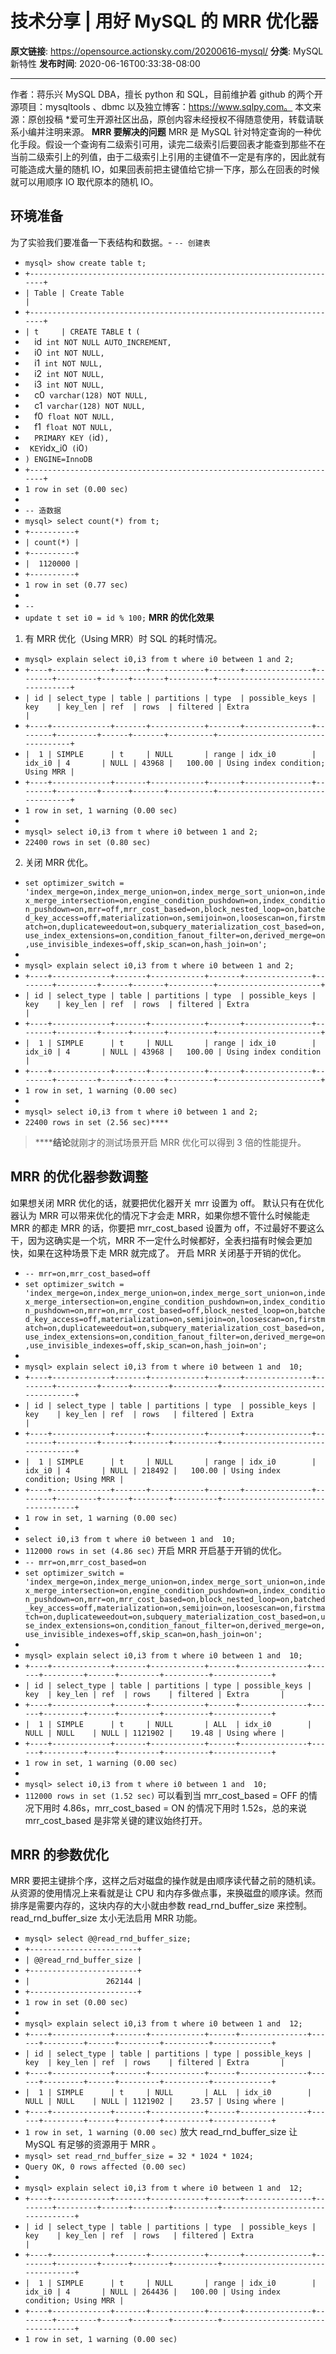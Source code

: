 # 技术分享 | 用好 MySQL 的 MRR 优化器

**原文链接**: https://opensource.actionsky.com/20200616-mysql/
**分类**: MySQL 新特性
**发布时间**: 2020-06-16T00:33:38-08:00

---

作者：蒋乐兴
MySQL DBA，擅长 python 和 SQL，目前维护着 github 的两个开源项目：mysqltools 、dbmc 以及独立博客：https://www.sqlpy.com。
本文来源：原创投稿
*爱可生开源社区出品，原创内容未经授权不得随意使用，转载请联系小编并注明来源。
**MRR 要解决的问题**
MRR 是 MySQL 针对特定查询的一种优化手段。假设一个查询有二级索引可用，读完二级索引后要回表才能查到那些不在当前二级索引上的列值，由于二级索引上引用的主键值不一定是有序的，因此就有可能造成大量的随机 IO，如果回表前把主键值给它排一下序，那么在回表的时候就可以用顺序 IO 取代原本的随机 IO。
## 环境准备
为了实验我们要准备一下表结构和数据。- `-- 创建表`
- `mysql> show create table t;`
- `+----------------------------------------------------------------------+`
- `| Table | Create Table                                                                                                                                                                                                                                                                                                                                                                               |`
- `+----------------------------------------------------------------------+`
- `| t     | CREATE TABLE `t` (`
- `  `id` int NOT NULL AUTO_INCREMENT,`
- `  `i0` int NOT NULL,`
- `  `i1` int NOT NULL,`
- `  `i2` int NOT NULL,`
- `  `i3` int NOT NULL,`
- `  `c0` varchar(128) NOT NULL,`
- `  `c1` varchar(128) NOT NULL,`
- `  `f0` float NOT NULL,`
- `  `f1` float NOT NULL,`
- `  PRIMARY KEY (`id`),`
- `  KEY `idx_i0` (`i0`)`
- `) ENGINE=InnoDB`
- `+----------------------------------------------------------------------+`
- `1 row in set (0.00 sec)`
- 
- `-- 造数据`
- `mysql> select count(*) from t;`
- `+----------+`
- `| count(*) |`
- `+----------+`
- `|  1120000 |`
- `+----------+`
- `1 row in set (0.77 sec)`
- 
- `--`
- `update t set i0 = id % 100;`
**MRR 的优化效果**
1. 有 MRR 优化（Using MRR）时 SQL 的耗时情况。
- `mysql> explain select i0,i3 from t where i0 between 1 and 2;`
- `+----+-------------+-------+------------+-------+---------------+--------+---------+------+-------+----------+----------------------------------+`
- `| id | select_type | table | partitions | type  | possible_keys | key    | key_len | ref  | rows  | filtered | Extra                            |`
- `+----+-------------+-------+------------+-------+---------------+--------+---------+------+-------+----------+----------------------------------+`
- `|  1 | SIMPLE      | t     | NULL       | range | idx_i0        | idx_i0 | 4       | NULL | 43968 |   100.00 | Using index condition; Using MRR |`
- `+----+-------------+-------+------------+-------+---------------+--------+---------+------+-------+----------+----------------------------------+`
- `1 row in set, 1 warning (0.00 sec)`
- 
- `mysql> select i0,i3 from t where i0 between 1 and 2;`
- `22400 rows in set (0.80 sec)`
2. 关闭 MRR 优化。
- `set optimizer_switch = 'index_merge=on,index_merge_union=on,index_merge_sort_union=on,index_merge_intersection=on,engine_condition_pushdown=on,index_condition_pushdown=on,mrr=off,mrr_cost_based=on,block_nested_loop=on,batched_key_access=off,materialization=on,semijoin=on,loosescan=on,firstmatch=on,duplicateweedout=on,subquery_materialization_cost_based=on,use_index_extensions=on,condition_fanout_filter=on,derived_merge=on,use_invisible_indexes=off,skip_scan=on,hash_join=on';`
- 
- `mysql> explain select i0,i3 from t where i0 between 1 and 2;`
- `+----+-------------+-------+------------+-------+---------------+--------+---------+------+-------+----------+-----------------------+`
- `| id | select_type | table | partitions | type  | possible_keys | key    | key_len | ref  | rows  | filtered | Extra                 |`
- `+----+-------------+-------+------------+-------+---------------+--------+---------+------+-------+----------+-----------------------+`
- `|  1 | SIMPLE      | t     | NULL       | range | idx_i0        | idx_i0 | 4       | NULL | 43968 |   100.00 | Using index condition |`
- `+----+-------------+-------+------------+-------+---------------+--------+---------+------+-------+----------+-----------------------+`
- `1 row in set, 1 warning (0.00 sec)`
- 
- `mysql> select i0,i3 from t where i0 between 1 and 2;`
- `22400 rows in set (2.56 sec)****`
> ******结论**就刚才的测试场景开启 MRR 优化可以得到 3 倍的性能提升。
## MRR 的优化器参数调整
如果想关闭 MRR 优化的话，就要把优化器开关 mrr 设置为 off。
默认只有在优化器认为 MRR 可以带来优化的情况下才会走 MRR，如果你想不管什么时候能走 MRR 的都走 MRR 的话，你要把 mrr_cost_based 设置为 off，不过最好不要这么干，因为这确实是一个坑，MRR 不一定什么时候都好，全表扫描有时候会更加快，如果在这种场景下走 MRR 就完成了。
开启 MRR 关闭基于开销的优化。
- `-- mrr=on,mrr_cost_based=off`
- `set optimizer_switch = 'index_merge=on,index_merge_union=on,index_merge_sort_union=on,index_merge_intersection=on,engine_condition_pushdown=on,index_condition_pushdown=on,mrr=on,mrr_cost_based=off,block_nested_loop=on,batched_key_access=off,materialization=on,semijoin=on,loosescan=on,firstmatch=on,duplicateweedout=on,subquery_materialization_cost_based=on,use_index_extensions=on,condition_fanout_filter=on,derived_merge=on,use_invisible_indexes=off,skip_scan=on,hash_join=on';`
- 
- `mysql> explain select i0,i3 from t where i0 between 1 and  10;`
- `+----+-------------+-------+------------+-------+---------------+--------+---------+------+--------+----------+----------------------------------+`
- `| id | select_type | table | partitions | type  | possible_keys | key    | key_len | ref  | rows   | filtered | Extra                            |`
- `+----+-------------+-------+------------+-------+---------------+--------+---------+------+--------+----------+----------------------------------+`
- `|  1 | SIMPLE      | t     | NULL       | range | idx_i0        | idx_i0 | 4       | NULL | 218492 |   100.00 | Using index condition; Using MRR |`
- `+----+-------------+-------+------------+-------+---------------+--------+---------+------+--------+----------+----------------------------------+`
- `1 row in set, 1 warning (0.00 sec)`
- 
- `select i0,i3 from t where i0 between 1 and  10;`
- `112000 rows in set (4.86 sec)`
开启 MRR 开启基于开销的优化。
- `-- mrr=on,mrr_cost_based=on`
- `set optimizer_switch = 'index_merge=on,index_merge_union=on,index_merge_sort_union=on,index_merge_intersection=on,engine_condition_pushdown=on,index_condition_pushdown=on,mrr=on,mrr_cost_based=on,block_nested_loop=on,batched_key_access=off,materialization=on,semijoin=on,loosescan=on,firstmatch=on,duplicateweedout=on,subquery_materialization_cost_based=on,use_index_extensions=on,condition_fanout_filter=on,derived_merge=on,use_invisible_indexes=off,skip_scan=on,hash_join=on';`
- 
- `mysql> explain select i0,i3 from t where i0 between 1 and  10;`
- `+----+-------------+-------+------------+------+---------------+------+---------+------+---------+----------+-------------+`
- `| id | select_type | table | partitions | type | possible_keys | key  | key_len | ref  | rows    | filtered | Extra       |`
- `+----+-------------+-------+------------+------+---------------+------+---------+------+---------+----------+-------------+`
- `|  1 | SIMPLE      | t     | NULL       | ALL  | idx_i0        | NULL | NULL    | NULL | 1121902 |    19.48 | Using where |`
- `+----+-------------+-------+------------+------+---------------+------+---------+------+---------+----------+-------------+`
- `1 row in set, 1 warning (0.00 sec)`
- 
- `mysql> select i0,i3 from t where i0 between 1 and  10;`
- `112000 rows in set (1.52 sec)`
可以看到当 mrr_cost_based = OFF 的情况下用时 4.86s，mrr_cost_based = ON 的情况下用时 1.52s，总的来说 mrr_cost_based 是非常关键的建议始终打开。
## MRR 的参数优化
MRR 要把主键排个序，这样之后对磁盘的操作就是由顺序读代替之前的随机读。从资源的使用情况上来看就是让 CPU 和内存多做点事，来换磁盘的顺序读。然而排序是需要内存的，这块内存的大小就由参数 read_rnd_buffer_size 来控制。
read_rnd_buffer_size 太小无法启用 MRR 功能。
- `mysql> select @@read_rnd_buffer_size;`
- `+------------------------+`
- `| @@read_rnd_buffer_size |`
- `+------------------------+`
- `|                 262144 |`
- `+------------------------+`
- `1 row in set (0.00 sec)`
- 
- `mysql> explain select i0,i3 from t where i0 between 1 and  12;`
- `+----+-------------+-------+------------+------+---------------+------+---------+------+---------+----------+-------------+`
- `| id | select_type | table | partitions | type | possible_keys | key  | key_len | ref  | rows    | filtered | Extra       |`
- `+----+-------------+-------+------------+------+---------------+------+---------+------+---------+----------+-------------+`
- `|  1 | SIMPLE      | t     | NULL       | ALL  | idx_i0        | NULL | NULL    | NULL | 1121902 |    23.57 | Using where |`
- `+----+-------------+-------+------------+------+---------------+------+---------+------+---------+----------+-------------+`
- `1 row in set, 1 warning (0.00 sec)`
放大 read_rnd_buffer_size 让 MySQL 有足够的资源用于 MRR 。
- `mysql> set read_rnd_buffer_size = 32 * 1024 * 1024;`
- `Query OK, 0 rows affected (0.00 sec)`
- 
- `mysql> explain select i0,i3 from t where i0 between 1 and  12;`
- `+----+-------------+-------+------------+-------+---------------+--------+---------+------+--------+----------+----------------------------------+`
- `| id | select_type | table | partitions | type  | possible_keys | key    | key_len | ref  | rows   | filtered | Extra                            |`
- `+----+-------------+-------+------------+-------+---------------+--------+---------+------+--------+----------+----------------------------------+`
- `|  1 | SIMPLE      | t     | NULL       | range | idx_i0        | idx_i0 | 4       | NULL | 264436 |   100.00 | Using index condition; Using MRR |`
- `+----+-------------+-------+------------+-------+---------------+--------+---------+------+--------+----------+----------------------------------+`
- `1 row in set, 1 warning (0.00 sec)`